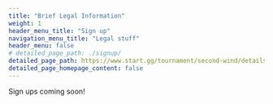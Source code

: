 ```yaml
---
title: "Brief Legal Information"
weight: 1
header_menu_title: "Sign up"
navigation_menu_title: "Legal stuff"
header_menu: false
# detailed_page_path: ./signup/
detailed_page_path: https://www.start.gg/tournament/second-wind/details/
detailed_page_homepage_content: false
---
```

Sign ups coming soon!